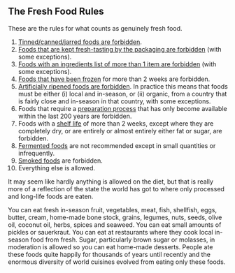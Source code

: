 <a name="fresh_rules"></a>
## The Fresh Food Rules

These are the rules for what counts as genuinely fresh food.

1. [Tinned/canned/jarred foods are forbidden][tinned].
1. [Foods that are kept fresh-tasting by the packaging are forbidden][packaging] (with some exceptions).
1. [Foods with an ingredients list of more than 1 item are forbidden][ingredients] (with some exceptions).
1. [Foods that have been frozen][frozen] for more than 2 weeks are forbidden.
1. [Artificially ripened foods are forbidden][ripened]. In practice this means that foods must be either (i) local and in-season, or (ii) organic, from a country that is fairly close and in-season in that country, with some exceptions.
1. Foods that require a [preparation process][preparation] that has only become available within the last 200 years are forbidden.
1. Foods with a [shelf life][shelf_life] of more than 2 weeks, except where they are completely dry, or are entirely or almost entirely either fat or sugar, are forbidden.
1. [Fermented foods][fermented] are not recommended except in small quantities or infrequently. 
1. [Smoked foods][smoked] are forbidden.
1. Everything else is allowed.

It may seem like hardly anything is allowed on the diet, but that is really more of a reflection of the state the world has got to where only processed and long-life foods are eaten.

You can eat fresh in-season fruit, vegetables, meat, fish, shellfish, eggs, butter, cream, home-made bone stock, grains, legumes, nuts, seeds, olive oil, coconut oil, herbs, spices and seaweed. You can eat small amounts of pickles or sauerkraut. You can eat at restaurants where they cook local in-season food from fresh. Sugar, particularly brown sugar or molasses, in moderation is allowed so you can eat home-made desserts. People ate these foods quite happily for thousands of years until recently and the enormous diversity of world cuisines evolved from eating only these foods.


[tinned]: #tinned
[packaging]: #packaging
[ingredients]: #ingredients
[frozen]: #frozen
[ripened]: #ripened
[preparation]: #preparation
[shelf_life]: #shelf_life
[fermented]: #fermented
[smoked]: #smoked
